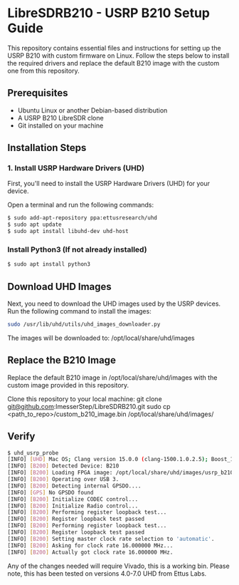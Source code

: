 # LibreSDRB210 - USRP B210 Setup Guide

This repository contains essential files and instructions for setting up the USRP B210 with custom firmware on Linux. Follow the steps below to install the required drivers and replace the default B210 image with the custom one from this repository.

## Prerequisites

- Ubuntu Linux or another Debian-based distribution
- A USRP B210 LibreSDR clone 
- Git installed on your machine

## Installation Steps

### 1. Install USRP Hardware Drivers (UHD)

First, you'll need to install the USRP Hardware Drivers (UHD) for your device.

Open a terminal and run the following commands:

```bash
$ sudo add-apt-repository ppa:ettusresearch/uhd
$ sudo apt update
$ sudo apt install libuhd-dev uhd-host
```
### Install Python3 (If not already installed)
```bash
$ sudo apt install python3
```


## Download UHD Images
Next, you need to download the UHD images used by the USRP devices. Run the following command to install the images:
```bash
sudo /usr/lib/uhd/utils/uhd_images_downloader.py
```
The images will be downloaded to:
/opt/local/share/uhd/images

## Replace the B210 Image

Replace the default B210 image in /opt/local/share/uhd/images with the custom image provided in this repository.

Clone this repository to your local machine:
git clone git@github.com:lmesserStep/LibreSDRB210.git
sudo cp <path_to_repo>/custom_b210_image.bin /opt/local/share/uhd/images/


## Verify

```bash
$ uhd_usrp_probe
[INFO] [UHD] Mac OS; Clang version 15.0.0 (clang-1500.1.0.2.5); Boost_107100; UHD_3.15.0.0-MacPorts-Release
[INFO] [B200] Detected Device: B210
[INFO] [B200] Loading FPGA image: /opt/local/share/uhd/images/usrp_b210_fpga.bin...
[INFO] [B200] Operating over USB 3.
[INFO] [B200] Detecting internal GPSDO.... 
[INFO] [GPS] No GPSDO found
[INFO] [B200] Initialize CODEC control...
[INFO] [B200] Initialize Radio control...
[INFO] [B200] Performing register loopback test... 
[INFO] [B200] Register loopback test passed
[INFO] [B200] Performing register loopback test... 
[INFO] [B200] Register loopback test passed
[INFO] [B200] Setting master clock rate selection to 'automatic'.
[INFO] [B200] Asking for clock rate 16.000000 MHz... 
[INFO] [B200] Actually got clock rate 16.000000 MHz.
```

Any of the changes needed will require Vivado, this is a working bin. Please note, this has been tested on versions 4.0-7.0 UHD from Ettus Labs. 


